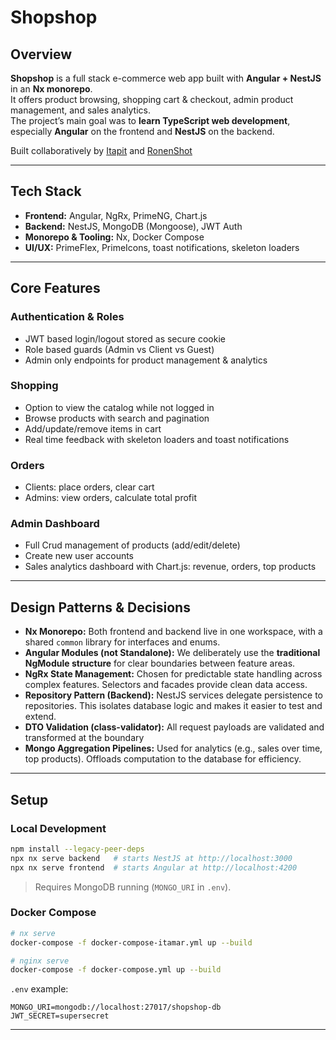 # Shopshop

## Overview

**Shopshop** is a full stack e-commerce web app built with **Angular + NestJS** in an **Nx monorepo**.\
It offers product browsing, shopping cart & checkout, admin product management, and sales analytics.\
The project’s main goal was to **learn TypeScript web development**, especially **Angular** on the frontend and **NestJS** on the backend.

Built collaboratively by [Itapit](https://github.com/Itapit) and [RonenShot](https://github.com/RonenShot)

---

## Tech Stack

- **Frontend:** Angular, NgRx, PrimeNG, Chart.js
- **Backend:** NestJS, MongoDB (Mongoose), JWT Auth
- **Monorepo & Tooling:** Nx, Docker Compose
- **UI/UX:** PrimeFlex, PrimeIcons, toast notifications, skeleton loaders

---

## Core Features

### Authentication & Roles

- JWT based login/logout stored as secure cookie
- Role based guards (Admin vs Client vs Guest)
- Admin only endpoints for product management & analytics

### Shopping

- Option to view the catalog while not logged in
- Browse products with search and pagination
- Add/update/remove items in cart
- Real time feedback with skeleton loaders and toast notifications  

### Orders

- Clients: place orders, clear cart
- Admins: view orders, calculate total profit

### Admin Dashboard

- Full Crud management of products (add/edit/delete)
- Create new user accounts
- Sales analytics dashboard with Chart.js: revenue, orders, top products

---

## Design Patterns & Decisions

- **Nx Monorepo:** Both frontend and backend live in one workspace, with a shared `common` library for interfaces and enums.
- **Angular Modules (not Standalone):** We deliberately use the **traditional NgModule structure** for clear boundaries between feature areas. 
- **NgRx State Management:** Chosen for predictable state handling across complex features. Selectors and facades provide clean data access.
- **Repository Pattern (Backend):** NestJS services delegate persistence to repositories. This isolates database logic and makes it easier to test and extend.
- **DTO Validation (class-validator):** All request payloads are validated and transformed at the boundary
- **Mongo Aggregation Pipelines:** Used for analytics (e.g., sales over time, top products). Offloads computation to the database for efficiency.

---

## Setup

### Local Development

```bash
npm install --legacy-peer-deps
npx nx serve backend   # starts NestJS at http://localhost:3000
npx nx serve frontend  # starts Angular at http://localhost:4200
```

> Requires MongoDB running (`MONGO_URI` in `.env`).

### Docker Compose

```bash
# nx serve
docker-compose -f docker-compose-itamar.yml up --build

# nginx serve
docker-compose -f docker-compose.yml up --build
```

`.env` example:

```env
MONGO_URI=mongodb://localhost:27017/shopshop-db
JWT_SECRET=supersecret
```

---
